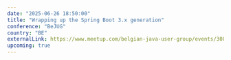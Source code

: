 ```yaml
---
date: "2025-06-26 18:50:00"
title: "Wrapping up the Spring Boot 3.x generation"
conference: "BeJUG"
country: "BE"
externalLink: https://www.meetup.com/belgian-java-user-group/events/308208478/
upcoming: true
---
```

